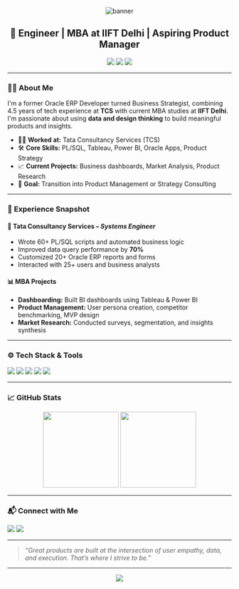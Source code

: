 <!-- Profile Banner -->
<p align="center">
  <img src="https://capsule-render.vercel.app/api?type=waving&color=0F52BA&height=250&section=header&text=Hi%20👋,%20I'm%20Anees%20Ali&fontSize=40&fontColor=ffffff" alt="banner"/>
</p>

<h2 align="center">🎯 Engineer | MBA at IIFT Delhi | Aspiring Product Manager</h2>

<p align="center">
  <img src="https://img.shields.io/badge/Engineer-%23009688?style=for-the-badge&logo=semanticweb&logoColor=white" />
  <img src="https://img.shields.io/badge/MBA-IIFT%20Delhi-%230F52BA?style=for-the-badge&logo=google-scholar&logoColor=white" />
  <img src="https://img.shields.io/badge/Product%20Management-Driven-%23F48024?style=for-the-badge&logo=product-hunt&logoColor=white" />
</p>

---

### 👨‍💻 About Me

I'm a former Oracle ERP Developer turned Business Strategist, combining 4.5 years of tech experience at **TCS** with current MBA studies at **IIFT Delhi**. I'm passionate about using **data and design thinking** to build meaningful products and insights.

- 🧑‍💼 **Worked at:** Tata Consultancy Services (TCS)  
- 🛠 **Core Skills:** PL/SQL, Tableau, Power BI, Oracle Apps, Product Strategy  
- 📈 **Current Projects:** Business dashboards, Market Analysis, Product Research  
- 🎯 **Goal:** Transition into Product Management or Strategy Consulting  

---

### 💼 Experience Snapshot

#### 🔧 Tata Consultancy Services – *Systems Engineer*  
- Wrote 60+ PL/SQL scripts and automated business logic  
- Improved data query performance by **70%**  
- Customized 20+ Oracle ERP reports and forms  
- Interacted with 25+ users and business analysts  

#### 📊 MBA Projects
- **Dashboarding:** Built BI dashboards using Tableau & Power BI  
- **Product Management:** User persona creation, competitor benchmarking, MVP design  
- **Market Research:** Conducted surveys, segmentation, and insights synthesis  

---

### ⚙️ Tech Stack & Tools

<p align="left">
  <img src="https://img.shields.io/badge/SQL-005C84?style=for-the-badge&logo=postgresql&logoColor=white" />
  <img src="https://img.shields.io/badge/Power%20BI-F2C811?style=for-the-badge&logo=powerbi&logoColor=black" />
  <img src="https://img.shields.io/badge/Tableau-E97627?style=for-the-badge&logo=tableau&logoColor=white" />
  <img src="https://img.shields.io/badge/Oracle-FF0000?style=for-the-badge&logo=oracle&logoColor=white" />
  <img src="https://img.shields.io/badge/Excel-217346?style=for-the-badge&logo=microsoft-excel&logoColor=white" />
</p>

---

### 📈 GitHub Stats

<p align="center">
  <img src="https://github-readme-stats.vercel.app/api?username=aneesali&show_icons=true&theme=github_dark" height="170">
  <img src="https://github-readme-stats.vercel.app/api/top-langs/?username=aneesali&layout=compact&theme=github_dark" height="170">
</p>

---

### 📬 Connect with Me

<p align="left">
  <a href="mailto:aneesali.work@gmail.com"><img src="https://img.shields.io/badge/Gmail-D14836?style=for-the-badge&logo=gmail&logoColor=white"/></a>
  <a href="https://www.linkedin.com/in/aneesali"><img src="https://img.shields.io/badge/LinkedIn-0A66C2?style=for-the-badge&logo=linkedin&logoColor=white"/></a>
</p>

---

> *“Great products are built at the intersection of user empathy, data, and execution. That’s where I strive to be.”*

---

<p align="center">
  <img src="https://capsule-render.vercel.app/api?type=waving&color=0F52BA&height=120&section=footer"/>
</p>
